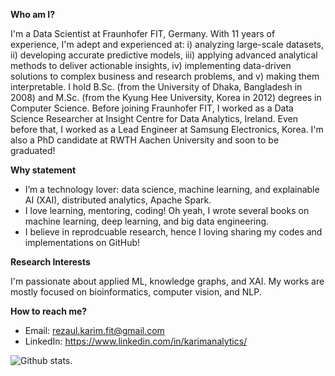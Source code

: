 **Who am I?**

I'm a Data Scientist at Fraunhofer FIT, Germany. With 11 years of experience, I'm adept and experienced at: i) analyzing large-scale datasets, ii) developing accurate predictive models, iii) applying advanced analytical methods to deliver actionable insights, iv) implementing data-driven solutions to complex business and research problems, and v) making them interpretable. I hold B.Sc. (from the University of Dhaka, Bangladesh in 2008) and M.Sc. (from the Kyung Hee University, Korea in 2012) degrees in Computer Science. Before joining Fraunhofer FIT, I worked as a Data Science Researcher at Insight Centre for Data Analytics, Ireland. Even before that, I worked as a Lead Engineer at Samsung Electronics, Korea. I'm also a PhD candidate at RWTH Aachen University and soon to be graduated! 

**Why statement**

- I’m a technology lover: data science, machine learning, and explainable AI (XAI), distributed analytics, Apache Spark. 
- I love learning, mentoring, coding! Oh yeah, I wrote several books on machine learning, deep learning, and big data engineering.
- I believe in reprodcuable research, hence I loving sharing my codes and implementations on GitHub! 

**Research Interests** 

I'm passionate about applied ML, knowledge graphs, and XAI. My works are mostly focused on bioinformatics, computer vision, and NLP.

**How to reach me?**

- Email: rezaul.karim.fit@gmail.com
- LinkedIn: https://www.linkedin.com/in/karimanalytics/ 

![Github stats](https://github-readme-stats.vercel.app/api?username=rezacsedu&show_icons=true&hide_border=false).
